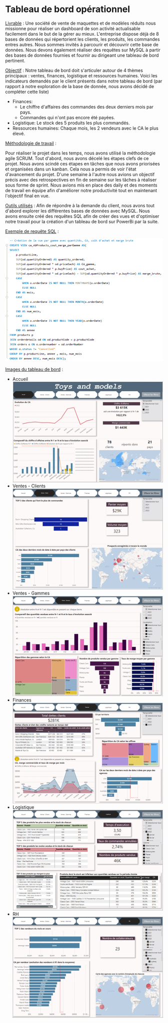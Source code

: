 # Tableau de bord opérationnel

<ins>Livrable</ins> : Une société de vente de maquettes et de modèles réduits nous missionne pour réaliser un dashboard de son activité actualisable facilement dans le but de la gérer au mieux. L'entreprise dispose déjà de 8 bases de données qui répertorient les clients, les produits, les commandes entres autres. Nous sommes invités à parcourir et découvrir cette base de données. Nous devons également réaliser des requêtes sur MySQL à partir des bases de données fournies et fournir au dirigeant une tableau de bord pertinent.

<ins>Objectif</ins> : Notre tableau de bord doit s'articuler autour de 4 thèmes principaux : ventes, finances, logistique et ressources humaines.
Voici les indicateurs demandés par le client présents dans notre tableau de bord (par rapport à notre exploration de la base de donnée, nous avons décidé de compléter cette liste)
  - Finances:
     - Le chiffre d'affaires des commandes des deux derniers mois par pays.
     - Commandes qui n'ont pas encore été payées.
  - Logistique: Le stock des 5 produits les plus commandés.
  - Ressources humaines: Chaque mois, les 2 vendeurs avec le CA le plus élevé.


<ins>Méthodologie de travail</ins> :

Pour réaliser le projet dans les temps, nous avons utilisé la méthodologie agile SCRUM. Tout d'abord, nous avons décelé les étapes clefs de ce projet. Nous avons scindé ces étapes en tâches que nous avons priorisées et organisées dans un kanban. Cela nous a permis de voir l'état d'avancement du projet. D'une semaine à l'autre nous avions un objectif précis avec des retrospectives en fin de semaine sur les tâches à réaliser sous forme de sprint. Nous avions mis en place des daily et des moments de travail en équipe afin d'améliorer notre productivité tout en maintenant l'objectif final en vue.


<ins>Outils utilisés</ins> :
Afin de répondre à la demande du client, nous avons tout d'abord explorer les différentes bases de données avec MySQL. Nous avons ensuite créé des requêtes SQL afin de créer des vues et d'optimiser notre travail pour la création d'un tableau de bord sur PowerBi par la suite.


<ins>Exemple de requête SQL</ins> :

  ![Accueil](https://github.com/lher5/Dashboard-op-rationnel/blob/main/Images/Requ%C3%AAte%201.png)



<ins>Images du tableau de bord</ins> :

- Accueil
  ![Accueil](https://github.com/lher5/Dashboard-op-rationnel/blob/main/Images/Power%20BI%20-%20Accueil.png)
- Ventes - Clients
  ![Finance 1](https://github.com/lher5/Dashboard-op-rationnel/blob/main/Images/Power%20BI%20-%20Ventes-Clients.png)
- Ventes - Gammes
  ![Finance 2](https://github.com/lher5/Dashboard-op-rationnel/blob/main/Images/Power%20BI%20-%20Ventes-Gammes.png)
- Finances
  ![Logistique](https://github.com/lher5/Dashboard-op-rationnel/blob/main/Images/Power%20BI%20-%20Finances.png)
- Logistique
  ![Vente](https://github.com/lher5/Dashboard-op-rationnel/blob/main/Images/Power%20BI%20-%20Logistique.png)
- RH
  ![RH](https://github.com/lher5/Dashboard-op-rationnel/blob/main/Images/Power%20BI%20-%20RH.png)
